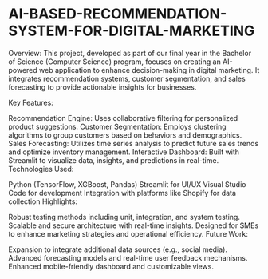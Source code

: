 # AI-BASED-RECOMMENDATION-SYSTEM-FOR-DIGITAL-MARKETING

Overview:
This project, developed as part of our final year in the Bachelor of Science (Computer Science) program, focuses on creating an AI-powered web application to enhance decision-making in digital marketing. It integrates recommendation systems, customer segmentation, and sales forecasting to provide actionable insights for businesses.

Key Features:

Recommendation Engine: Uses collaborative filtering for personalized product suggestions.
Customer Segmentation: Employs clustering algorithms to group customers based on behaviors and demographics.
Sales Forecasting: Utilizes time series analysis to predict future sales trends and optimize inventory management.
Interactive Dashboard: Built with Streamlit to visualize data, insights, and predictions in real-time.
Technologies Used:

Python (TensorFlow, XGBoost, Pandas)
Streamlit for UI/UX
Visual Studio Code for development
Integration with platforms like Shopify for data collection
Highlights:

Robust testing methods including unit, integration, and system testing.
Scalable and secure architecture with real-time insights.
Designed for SMEs to enhance marketing strategies and operational efficiency.
Future Work:

Expansion to integrate additional data sources (e.g., social media).
Advanced forecasting models and real-time user feedback mechanisms.
Enhanced mobile-friendly dashboard and customizable views.
